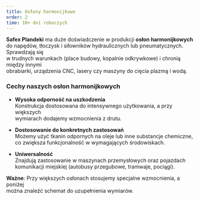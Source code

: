 ```yaml
---
title: Osłony harmonijkowe
order: 2
time: 10+ dni roboczych
---
```


**Safex Plandeki** ma duże doświadczenie w produkcji **osłon harmonijkowych**  
do napędów, tłoczysk i siłowników hydraulicznych lub pneumatycznych. Sprawdzają
się  
w trudnych warunkach (place budowy, kopalnie odkrywkowe) i chronią między
innymi  
obrabiarki, urządzenia CNC, lasery czy maszyny do cięcia plazmą i wodą.

### Cechy naszych osłon harmonijkowych

- **Wysoka odporność na uszkodzenia**  
  Konstrukcja dostosowana do intensywnego użytkowania, a przy większych  
  wymiarach dodajemy wzmocnienia z drutu.

- **Dostosowanie do konkretnych zastosowań**  
  Możemy użyć tkanin odpornych na oleje lub inne substancje chemiczne,  
  co zwiększa funkcjonalność w wymagających środowiskach.

- **Uniwersalność**  
  Znajdują zastosowanie w maszynach przemysłowych oraz pojazdach  
  komunikacji miejskiej (autobusy przegubowe, tramwaje, pociągi).

**Ważne**: Przy większych osłonach stosujemy specjalne wzmocnienia, a poniżej  
można znaleźć schemat do uzupełnienia wymiarów.
